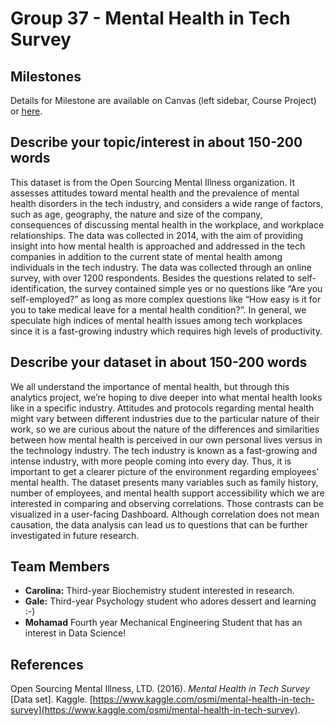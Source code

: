 # Group 37 - Mental Health in Tech Survey

## Milestones

Details for Milestone are available on Canvas (left sidebar, Course Project) or [here](https://firas.moosvi.com/courses/data301/project/milestone01.html).

## Describe your topic/interest in about 150-200 words

This dataset is from the Open Sourcing Mental Illness organization. It assesses attitudes toward mental health and the prevalence of mental health disorders in the tech industry, and considers a wide range of factors, such as age, geography, the nature and size of the company, consequences of discussing mental health in the workplace, and workplace relationships. The data was collected in 2014, with the aim of providing insight into how mental health is approached and addressed in the tech companies in addition to the current state of mental health among individuals in the tech industry. The data was collected through an online survey, with over 1200 respondents. Besides the questions related to self-identification, the survey contained simple yes or no questions like “Are you self-employed?” as long as more complex questions like “How easy is it for you to take medical leave for a mental health condition?”. In general, we speculate high indices of mental health issues among tech workplaces since it is a fast-growing industry which requires high levels of productivity.

## Describe your dataset in about 150-200 words

We all understand the importance of mental health, but through this analytics project, we’re hoping to dive deeper into what mental health looks like in a specific industry. Attitudes and protocols regarding mental health might vary between different industries due to the particular nature of their work, so we are curious about the nature of the differences and similarities between how mental health is perceived in our own personal lives versus in the technology industry. The tech industry is known as a fast-growing and intense industry, with more people coming into every day. Thus, it is important to get a clearer picture of the environment regarding employees’ mental health. The dataset presents many variables such as family history, number of employees, and mental health support accessibility which we are interested in comparing and observing correlations. Those contrasts can be visualized in a user-facing Dashboard. Although correlation does not mean causation, the data analysis can lead us to questions that can be further investigated in future research.

## Team Members

- **Carolina:** Third-year Biochemistry student interested in research.
- **Gale:** Third-year Psychology student who adores dessert and learning :-)
- **Mohamad** Fourth year Mechanical Engineering Student that has an interest in Data Science!

## References

Open Sourcing Mental Illness, LTD. (2016). *Mental Health in Tech Survey* [Data set]. Kaggle. [https://www.kaggle.com/osmi/mental-health-in-tech-survey](https://www.kaggle.com/osmi/mental-health-in-tech-survey).
